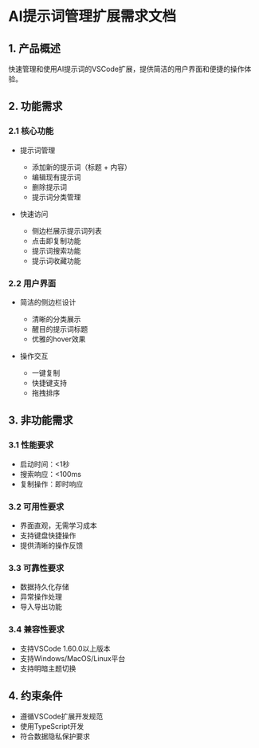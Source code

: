 # AI提示词管理扩展需求文档

## 1. 产品概述
快速管理和使用AI提示词的VSCode扩展，提供简洁的用户界面和便捷的操作体验。

## 2. 功能需求

### 2.1 核心功能
- 提示词管理
  - 添加新的提示词（标题 + 内容）
  - 编辑现有提示词
  - 删除提示词
  - 提示词分类管理
  
- 快速访问
  - 侧边栏展示提示词列表
  - 点击即复制功能
  - 提示词搜索功能
  - 提示词收藏功能

### 2.2 用户界面
- 简洁的侧边栏设计
  - 清晰的分类展示
  - 醒目的提示词标题
  - 优雅的hover效果
  
- 操作交互
  - 一键复制
  - 快捷键支持
  - 拖拽排序

## 3. 非功能需求

### 3.1 性能要求
- 启动时间：<1秒
- 搜索响应：<100ms
- 复制操作：即时响应

### 3.2 可用性要求
- 界面直观，无需学习成本
- 支持键盘快捷操作
- 提供清晰的操作反馈

### 3.3 可靠性要求
- 数据持久化存储
- 异常操作处理
- 导入导出功能

### 3.4 兼容性要求
- 支持VSCode 1.60.0以上版本
- 支持Windows/MacOS/Linux平台
- 支持明暗主题切换

## 4. 约束条件
- 遵循VSCode扩展开发规范
- 使用TypeScript开发
- 符合数据隐私保护要求 